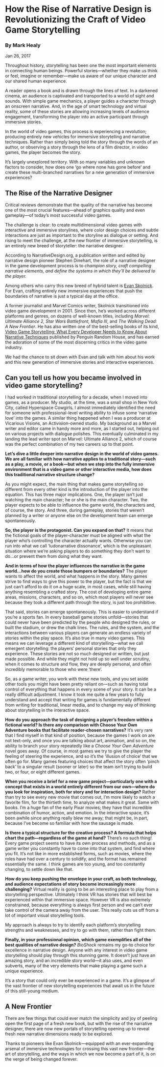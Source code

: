 # How the Rise of Narrative Design is Revolutionizing the Craft of Video Game Storytelling

### By Mark Healy
Jan 26, 2017


Throughout history, storytelling has been one the most important elements in connecting human beings. Powerful stories—whether they make us think or feel, imagine or remember—make us aware of our unique character and our shared human experience.

A reader opens a book and is drawn through the lines of text. In a darkened cinema, an audience is captivated and transported to a world of sight and sounds. With simple game mechanics, a player guides a character through an onscreen narrative. And, in the age of smart technology and virtual reality, some of these stories are allowing increasing levels of audience engagement, transforming the player into an active participant through immersive stories.

In the world of video games, this process is experiencing a revolution; producing entirely new vehicles for immersive storytelling and narrative techniques. Rather than simply being told the story through the words of an author, or observing a story through the lens of a film director, in video games, the player becomes the story.

It’s largely unexplored territory. With so many variables and unknown factors to consider, how does one ‘go where none has gone before’ and create these multi-branched narratives for a new generation of immersive experiences?

## The Rise of the Narrative Designer

Critical reviews demonstrate that the quality of the narrative has become one of the most crucial features—ahead of graphics quality and even gameplay—of today’s most successful video games.

The challenge is clear: to create multidimensional video games with interactive and immersive storylines, where color design choices and subtle interactions are just as important to the storyline as dialogue or setting. And rising to meet the challenge, at the new frontier of immersive storytelling, is an entirely new breed of storyteller: the narrative designer.

According to NarrativeDesign.org, a publication written and edited by narrative design pioneer Stephen Dinehart, the role of a narrative designer in the game development process is to _champion story, craft compelling narrative elements, and define the systems in which they’ll be delivered to the player._

Among others who carry this new breed of hybrid talent is [Evan Skolnick](https://www.evanskolnick.com). For Evan, crafting entirely new immersive experiences that push the boundaries of narrative is just a typical day at the office.

A former journalist and Marvel Comics writer, Skolnick transitioned into video game development in 2001. Since then, he’s worked across different platforms and genres, on dozens of well-known titles, including _Marvel: Ultimate Alliance 2, Star Wars Battlefront, Mafia III_, and _The Walking Dead: A New Frontier_. He has also written one of the best-selling books of its kind, [Video Game Storytelling: What Every Developer Needs to Know About Narrative Techniques](https://www.amazon.com/Video-Game-Storytelling-Developer-Techniques/dp/0385345828?ie=UTF8&qid=1416109357&ref_=asap_B00LRCYV3M_1_1&s=books&sr=1-1) published by Penguin Random House, and has earned the adoration of some of the most discerning critics in the video game industry.

We had the chance to sit down with Evan and talk with him about his work and this new generation of immersive stories and interactive experiences.

## Can you tell us how you became involved in video game storytelling?
I had worked in traditional storytelling for a decade, when I moved into games, as a producer. My studio, at the time, was a small shop in New York City, called Hyperspace Cowgirls. I almost immediately identified the need for someone with professional-level writing ability to infuse some ‘narrative love’ into the games. A similar thing happened when I was a producer at Vicarious Visions, an Activision-owned studio. My background as a Marvel writer and editor came in handy more and more, as I started out, helping out on various projects with dialogue polishes. This eventually culminated in my landing the lead writer spot on Marvel: Ultimate Alliance 2, which of course was the perfect combination of my two careers up to that point.

__Let’s dive a little deeper into narrative design in the world of video games. We are all familiar with how narrative applies to a traditional story—such as a play, a movie, or a book—but when we step into the fully immersive environment that is a video game or other interactive media, how does this traditional narrative structure change?__

As you might expect, the main thing that makes game storytelling so different from every other kind is the introduction of the player into the equation. This has three major implications. One, the player isn’t just watching the main character; he or she is the main character. Two, the player expects to be able to influence the game world, the characters and, of course, the story. And three, during gameplay, stories that weren’t planned by a writer or anyone else on the development team can emerge spontaneously.

__So, the player is the protagonist. Can you expand on that?__
It means that the fictional goals of the player-character must be aligned with what the player who’s controlling the character actually wants. Otherwise you can run into what we call ‘ludonarrative dissonance’, which is the unpleasant situation where we’re asking players to do something they don’t want to do…or prevent them from doing what they want.

__And in terms of how the player influences the narrative in the game world…how do you create those bumpers or boundaries?__
The player wants to affect the world, and what happens in the story. Many games strive to find ways to give this power to the player, but the fact is that we just can’t afford to do it on a huge scale, in most cases, while still having anything resembling a crafted story. The cost of developing entire game areas, missions, characters, and so on, which most players will never see because they took a different path through the story, is just too prohibitive.

That said, stories can emerge spontaneously. This is easier to understand if you’re a sports fan. In every baseball game stories unfold—stories that could never have been predicted by the people who designed the rules, or built the stadium, or drew the chalk lines. The rules, and the system, and the interactions between various players can generate an endless variety of stories within the play space. It’s also true in many video games. This means we can leverage a different kind of storytelling—what we call emergent storytelling: the players’ personal stories that only they experience. These stories are not so much designed or written, but just made possible. And while they might not hold up so well under scrutiny, when it comes to structure and flow, they are deeply personal, and often incredibly memorable to those who were ‘there’.

So, as a game writer, you work with these new tools, and you set aside other tools you might have been pretty reliant on—such as having total control of everything that happens in every scene of your story. It can be a really difficult adjustment. I know it took me quite a few years to fully understand and accept that writing for games is fundamentally different from writing for traditional, linear media, and to change my way of thinking about storytelling in the interactive space.

__How do you approach the task of designing a player’s freedom within a fictional world? Is there any comparison with Choose Your Own Adventure books that facilitate reader-chosen narratives?__
It’s very rare that I find myself in that kind of position, because the games I work on are not text-only, and once you are talking about art, animation, and so on, the ability to branch your story repeatedly like a _Choose Your Own Adventure_ novel goes away. Of course, in most games we try to give the player the feeling of steering the experience, and so it’s the ‘illusion of choice’ that we often go for. Many games featuring choices that affect the story often ‘pinch back’ to a singular result (sooner or later) so the team isn’t trying to build two, or four, or eight different games.

__When you receive a brief for a new game project—particularly one with a concept that exists in a world entirely different from our own—where do you look for inspiration, both for story and for interaction design?__
Rather than try to see every new movie that comes out, I’m more likely to watch a favorite film, for the thirtieth time, to analyze what makes it great. Same with books. I’m a huge fan of the early Pixar movies; they have that incredible combination of humor, action, and emotion. In the interactive space, it’s been awhile since anything really blew me away; that might be, in part, because I’ve become so familiar with how the sausage is made.

__Is there a typical structure for the creative process? A formula that helps chart the path—regardless of the game at hand?__
There’s no such thing! Every game project seems to have its own process and methods, and as a game writer you constantly have to come into that system, and find where you fit. It’s not like in more established forms, such as movies, where the roles have had over a century to solidify, and the format has remained essentially the same. I think games are too young, and too constantly changing, to settle down like that.

__How do you keep pushing the envelope in your craft, as both technology, and audience expectations of story become increasingly more challenging?__
Virtual reality is going to be an interesting place to play from a storytelling perspective. Ultimately I think VR has stories that will best be experienced within that immersive space. However VR is also extremely constrained, because everything is always first person and we can’t ever take control of the camera away from the user. This really cuts us off from a lot of important visual storytelling tools.

My approach is always to try to identify each platform’s storytelling strengths and weaknesses, and try to go with them, rather than fight them.

__Finally, in your professional opinion, which game exemplifies all of the best qualities of narrative design?__
*BioShock* remains my go-to choice for excellence in narrative design. Anyone with any interest in video game storytelling should play through this stunning game. It doesn’t just have an amazing story, and an incredible story world—it also uses, and even subverts, many of the very elements that make playing a game such a unique experience.

It’s a story that could only ever be experienced in a game. It’s a glimpse of the vast frontier of new storytelling experiences that await us in the future of this still-young medium.

## A New Frontier
There are few things that could ever match the simplicity and joy of peeling open the first page of a fresh new book, but with the rise of the narrative designer, there are now new portals of storytelling opening up to reveal fresh new narrative dimensions ready to be explored.

Thanks to pioneers like Evan Skolnick—equipped with an ever-expanding arsenal of immersive technologies for crossing this vast new frontier—the art of storytelling, and the ways in which we now become a part of it, is on the verge of being changed forever.